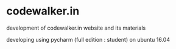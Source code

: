 # codewalker.in

development of codewalker.in website and its materials

developing using pycharm (full edition : student) on ubuntu 16.04
